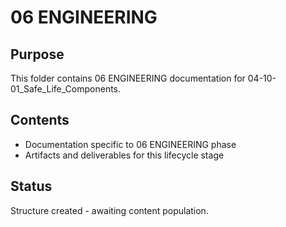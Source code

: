 # 06 ENGINEERING

## Purpose
This folder contains 06 ENGINEERING documentation for 04-10-01_Safe_Life_Components.

## Contents
- Documentation specific to 06 ENGINEERING phase
- Artifacts and deliverables for this lifecycle stage

## Status
Structure created - awaiting content population.
